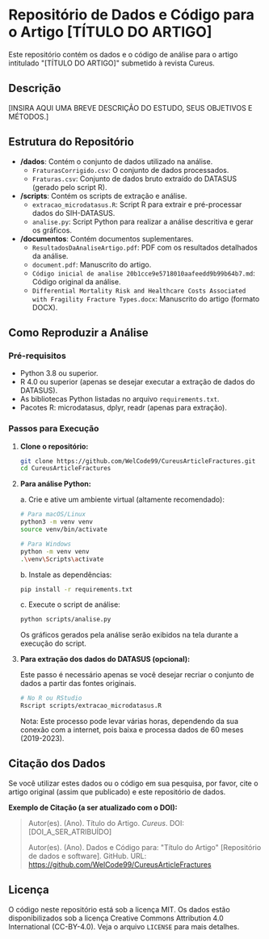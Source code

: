 # Repositório de Dados e Código para o Artigo [TÍTULO DO ARTIGO]

Este repositório contém os dados e o código de análise para o artigo intitulado "[TÍTULO DO ARTIGO]" submetido à revista Cureus.

## Descrição

[INSIRA AQUI UMA BREVE DESCRIÇÃO DO ESTUDO, SEUS OBJETIVOS E MÉTODOS.]

## Estrutura do Repositório

- **/dados**: Contém o conjunto de dados utilizado na análise.
  - `FraturasCorrigido.csv`: O conjunto de dados processados.
  - `Fraturas.csv`: Conjunto de dados bruto extraído do DATASUS (gerado pelo script R).
- **/scripts**: Contém os scripts de extração e análise.
  - `extracao_microdatasus.R`: Script R para extrair e pré-processar dados do SIH-DATASUS.
  - `analise.py`: Script Python para realizar a análise descritiva e gerar os gráficos.
- **/documentos**: Contém documentos suplementares.
  - `ResultadosDaAnaliseArtigo.pdf`: PDF com os resultados detalhados da análise.
  - `document.pdf`: Manuscrito do artigo.
  - `Código inicial de analise 20b1cce9e5718010aafeedd9b99b64b7.md`: Código original da análise.
  - `Differential Mortality Risk and Healthcare Costs Associated with Fragility Fracture Types.docx`: Manuscrito do artigo (formato DOCX).

## Como Reproduzir a Análise

### Pré-requisitos

- Python 3.8 ou superior.
- R 4.0 ou superior (apenas se desejar executar a extração de dados do DATASUS).
- As bibliotecas Python listadas no arquivo `requirements.txt`.
- Pacotes R: microdatasus, dplyr, readr (apenas para extração).

### Passos para Execução

1.  **Clone o repositório:**

    ```bash
    git clone https://github.com/WelCode99/CureusArticleFractures.git
    cd CureusArticleFractures
    ```

2.  **Para análise Python:**

    a. Crie e ative um ambiente virtual (altamente recomendado):

    ```bash
    # Para macOS/Linux
    python3 -m venv venv
    source venv/bin/activate

    # Para Windows
    python -m venv venv
    .\venv\Scripts\activate
    ```

    b. Instale as dependências:

    ```bash
    pip install -r requirements.txt
    ```

    c. Execute o script de análise:

    ```bash
    python scripts/analise.py
    ```

    Os gráficos gerados pela análise serão exibidos na tela durante a execução do script.

3.  **Para extração dos dados do DATASUS (opcional):**

    Este passo é necessário apenas se você desejar recriar o conjunto de dados a partir das fontes originais.

    ```bash
    # No R ou RStudio
    Rscript scripts/extracao_microdatasus.R
    ```

    Nota: Este processo pode levar várias horas, dependendo da sua conexão com a internet, pois baixa e processa dados de 60 meses (2019-2023).

## Citação dos Dados

Se você utilizar estes dados ou o código em sua pesquisa, por favor, cite o artigo original (assim que publicado) e este repositório de dados.

**Exemplo de Citação (a ser atualizado com o DOI):**

> Autor(es). (Ano). Título do Artigo. _Cureus_. DOI: [DOI_A_SER_ATRIBUÍDO]
>
> Autor(es). (Ano). Dados e Código para: "Título do Artigo" [Repositório de dados e software]. GitHub. URL: https://github.com/WelCode99/CureusArticleFractures

## Licença

O código neste repositório está sob a licença MIT. Os dados estão disponibilizados sob a licença Creative Commons Attribution 4.0 International (CC-BY-4.0). Veja o arquivo `LICENSE` para mais detalhes.
